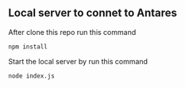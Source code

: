 Local server to connet to Antares
------

After clone this repo run this command
```
npm install
```

Start the local server by run this command
```
node index.js
```
